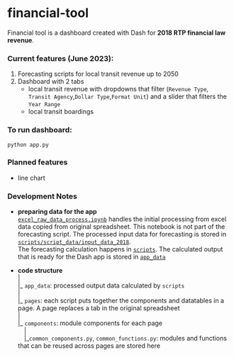 # financial-tool

Financial tool is a dashboard created with Dash for **2018 RTP financial law revenue**.

### Current features (June 2023):

1. Forecasting scripts for local transit revenue up to 2050
2. Dashboard with 2 tabs 
   - local transit revenue with dropdowns that filter 
(`Revenue Type`, `Transit Agency`,`Dollar Type`,`Format Unit`) and a slider that filters the `Year Range`
   - local transit boardings

### To run dashboard: 

```
python app.py
```


### Planned features

- line chart

### Development Notes

- **preparing data for the app**\
[`excel_raw_data_process.ipynb`](https://github.com/psrc/financial-tool/blob/main/scripts/archive_scripts/excel_raw_data_process.ipynb) handles the initial processing from excel data copied from original spreadsheet. 
This notebook is not part of the forecasting script. The processed input data for forecasting is stored in [`scripts/script_data/input_data_2018`](https://github.com/psrc/financial-tool/tree/main/scripts/script_data/input_data_2018). <br> 
The forecasting calculation happens in [`scripts`](https://github.com/psrc/financial-tool/tree/main/scripts). 
The calculated output that is ready for the Dash app is stored in [`app_data`](https://github.com/psrc/financial-tool/tree/main/app_data)

- **code structure**\
   | <br>
   |_ `app_data`: processed output data calculated by `scripts` <br>
   | <br>
   |_ `pages`: each script puts together the components and datatables in a page. A page replaces a tab in the original spreadsheet <br>
   | <br>
   |_ `components`: module components for each page <br>
   &emsp;|<br>
   &emsp;|_`common_components.py`, `common_functions.py`: modules and functions that can be reused across pages are stored here
